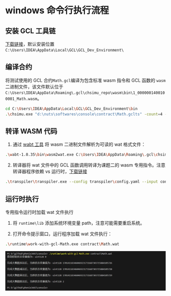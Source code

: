 # windows 命令行执行流程

## 安装 GCL 工具链

[下载链接](https://kaasbuildpackages.s3.us-west-2.amazonaws.com/preda/gcl-toolchain-2407131136.exe)，默认安装位置`C:\Users\IDEA\AppData\Local\GCL\GCL_Dev_Environment\`

## 编译合约

将测试使用的 GCL 合约`Math.gcl`编译为包含标准 wasm 指令和 GCL 函数的 `wasm` 二进制文件，该文件默认位于`C:\Users\IDEA\AppData\Roaming\.gcl\chsimu_repo\wasm\bin\1_0000001400100001_Math.wasm`。

```sh
cd C:\Users\IDEA\AppData\Local\GCL\GCL_Dev_Environment\bin
.\chsimu.exe "d:\nuts\softwares\console\contract\Math.gclts" -count=4 -WASM -stdout
```

## 转译 WASM 代码

1. 通过 [wabt 工具](https://github.com/WebAssembly/wabt) 将 wasm 二进制文件解析为可读的 wat 格式文件：

```sh
.\wabt-1.0.35\bin\wasm2wat.exe C:\Users\IDEA\AppData\Roaming\.gcl\chsimu_repo\wasm\bin\1_0000001400100001_Math.wasm -o contract\1_0000001400100001_Math.wat --generate-names --enable-function-references
```

2. 转译器将 wat 文件中的 GCL 函数调用转译为课题二的 wasm 专用指令。注意转译器程序依赖 vs 运行时，[下载链接](https://download.visualstudio.microsoft.com/download/pr/30682086-8872-4c7d-b066-0446b278141b/6c2a4176652e213613187c22e92d15d6e37347f8cfa51b5e5da1ad4871155635/vs_Community.exe)

```sh
.\transpiler\transpiler.exe --config transpiler\config.yaml --input contract\1_0000001400100001_Math.wat --output contract\Math.wat
```

## 运行时执行

专用指令运行时加载 wat 文件执行

1. 将 `runtime\lib` 添加系统环境变量 path，注意可能需要重启系统。

2. 打开命令提示窗口，运行程序加载 wat 文件执行：

```sh
.\runtime\work-with-gcl-Math.exe contract\Math.wat
```

![alt text](runtime.png)
